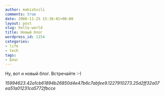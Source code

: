 ```yaml
---
author: makishvili
comments: true
date: 2008-11-25 15:38:01+00:00
layout: post
slug: hello-world
title: Новый блог
wordpress_id: 1154
categories:
- life
- tech
tags:
- Блог
---
```


Ну, вот и новый блог. Встречайте :-)

_15994623.42a1cb61894b26850d4e47b6c7abfee9.1227910273.25d2ff32a07ea51a01231ca5772fbcce_
